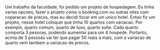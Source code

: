Um trabalho da faculdade, foi pedido um projeto de hospedagem. Eu tinha varias opcoes, fazer o projeto como o booking.com ou outras sites com coparacao de precos, mas eu decidi focar em um unico hotel. Entao fiz um projeto, nesse hotel coloquei que tinha 10 quartos com variacao. Por exemplo, quarto comum, quarto de luxo, quarto suite. Cada quarto comporta 3 pessoas, podendo aumentar para um 4 hospede. Portanto, acima de 3 pessoas vai ter que pagar 50 reais a mais, com a variacao de quarto vem tambem a variacao de precos.
